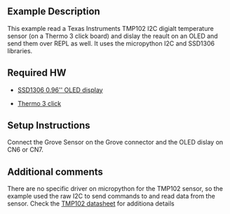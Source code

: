 
## Example Description
This example read a Texas Instruments TMP102 I2C digialt temperature sensor (on a Thermo 3 click board) and dislay the reault on an OLED and send them over REPL as well. It uses the micropython I2C and SSD1306 libraries.

## Required HW
-  [SSD1306 0.96'' OLED display](https://www.amazon.it/AZDelivery-Display-retroilluminato-Raspberry-gratuito/dp/B01L9GC470/ref=sr_1_2?__mk_it_IT=%C3%85M%C3%85%C5%BD%C3%95%C3%91&crid=CHCOQPCC5U0G&keywords=oled%2B0.96%2Bazdelivery&qid=1656085573&s=electronics&sprefix=oled%2B0.96%2Bazdelivery%2Celectronics%2C73&sr=1-2&th=1****)

- [Thermo 3 click](https://www.mikroe.com/thermo-3-click)

## Setup Instructions
Connect the Grove Sensor on the Grove connector and the OLED dislay on CN6 or CN7.

## Additional comments
There are no specific driver on micropython for the TMP102 sensor, so the example used the raw I2C to send commands to and read data from the sensor. Check the [TMP102 datasheet](https://download.mikroe.com/documents/datasheets/tmp102-data-sheet.pdf) for additiona details
